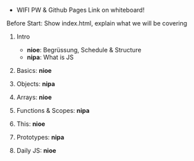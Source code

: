 - WIFI PW & Github Pages Link on whiteboard!

Before Start: Show index.html, explain what we will be covering

1. Intro 
   - __nioe__: Begrüssung, Schedule & Structure
   - __nipa__: What is JS
   
1. Basics: __nioe__
1. Objects: __nipa__
1. Arrays: __nioe__
1. Functions & Scopes: __nipa__
1. This: __nioe__
1. Prototypes: __nipa__
1. Daily JS: __nioe__